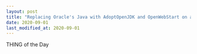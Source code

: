 ```yaml
---
layout: post
title: "Replacing Oracle's Java with AdoptOpenJDK and OpenWebStart on a Mac"
date: 2020-09-01
last_modified_at: 2020-09-01
---
```


<dl>
  <dt>THING of the Day</dt>
  <dd></dd>
</dl>



